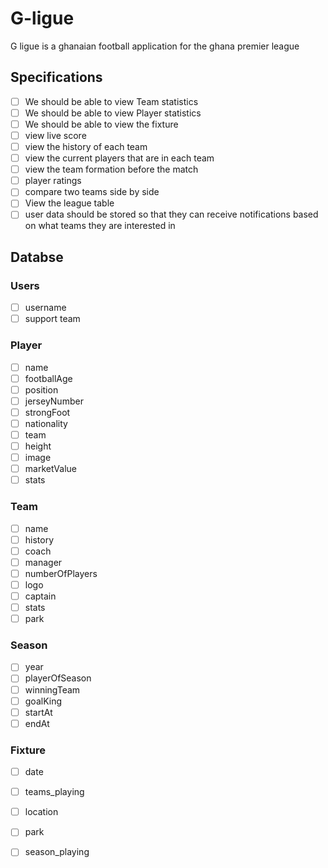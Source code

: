 # G-ligue

G ligue is a ghanaian football application for the ghana premier league 


## Specifications 

- [ ] We should be able to view  Team statistics 
- [ ] We should be able to view  Player statistics 
- [ ] We should be able to view the fixture 
- [ ] view live score 
- [ ] view the history of each team 
- [ ] view the current players that are in each team 
- [ ] view the team formation before the match 
- [ ] player ratings 
- [ ] compare two teams side by side 
- [ ] View the league table
- [ ] user data should be stored so that they can receive notifications based on what teams they are interested in 

## Databse

### Users
- [ ] username
- [ ] support team 

### Player 
- [ ] name 
- [ ] footballAge
- [ ] position 
- [ ] jerseyNumber
- [ ] strongFoot
- [ ] nationality 
- [ ] team 
- [ ] height 
- [ ] image 
- [ ] marketValue
- [ ] stats

### Team 
- [ ] name 
- [ ] history 
- [ ] coach 
- [ ] manager
- [ ] numberOfPlayers
- [ ] logo
- [ ] captain 
- [ ] stats 
- [ ] park

### Season 
- [ ] year 
- [ ] playerOfSeason 
- [ ] winningTeam
- [ ] goalKing
- [ ]  startAt
- [ ] endAt

### Fixture 
- [ ] date 
- [ ] teams_playing
- [ ] location 
- [ ] park 
- [ ] season_playing 



